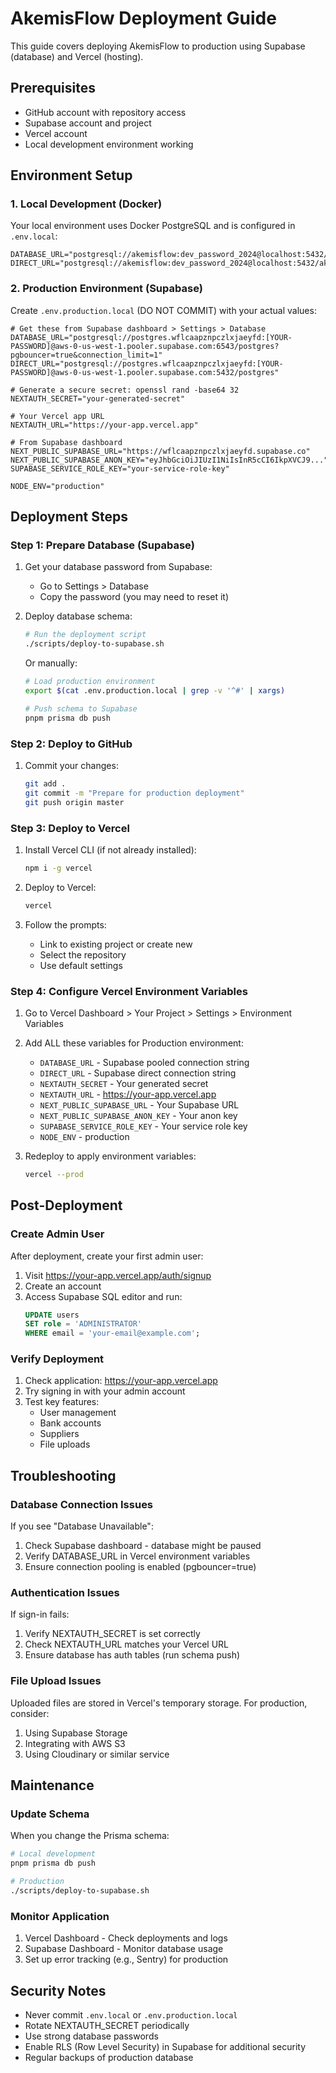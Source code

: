 # AkemisFlow Deployment Guide

This guide covers deploying AkemisFlow to production using Supabase (database) and Vercel (hosting).

## Prerequisites

- GitHub account with repository access
- Supabase account and project
- Vercel account
- Local development environment working

## Environment Setup

### 1. Local Development (Docker)

Your local environment uses Docker PostgreSQL and is configured in `.env.local`:
```env
DATABASE_URL="postgresql://akemisflow:dev_password_2024@localhost:5432/akemisflow_dev"
DIRECT_URL="postgresql://akemisflow:dev_password_2024@localhost:5432/akemisflow_dev"
```

### 2. Production Environment (Supabase)

Create `.env.production.local` (DO NOT COMMIT) with your actual values:
```env
# Get these from Supabase dashboard > Settings > Database
DATABASE_URL="postgresql://postgres.wflcaapznpczlxjaeyfd:[YOUR-PASSWORD]@aws-0-us-west-1.pooler.supabase.com:6543/postgres?pgbouncer=true&connection_limit=1"
DIRECT_URL="postgresql://postgres.wflcaapznpczlxjaeyfd:[YOUR-PASSWORD]@aws-0-us-west-1.pooler.supabase.com:5432/postgres"

# Generate a secure secret: openssl rand -base64 32
NEXTAUTH_SECRET="your-generated-secret"

# Your Vercel app URL
NEXTAUTH_URL="https://your-app.vercel.app"

# From Supabase dashboard
NEXT_PUBLIC_SUPABASE_URL="https://wflcaapznpczlxjaeyfd.supabase.co"
NEXT_PUBLIC_SUPABASE_ANON_KEY="eyJhbGciOiJIUzI1NiIsInR5cCI6IkpXVCJ9..."
SUPABASE_SERVICE_ROLE_KEY="your-service-role-key"

NODE_ENV="production"
```

## Deployment Steps

### Step 1: Prepare Database (Supabase)

1. Get your database password from Supabase:
   - Go to Settings > Database
   - Copy the password (you may need to reset it)

2. Deploy database schema:
   ```bash
   # Run the deployment script
   ./scripts/deploy-to-supabase.sh
   ```

   Or manually:
   ```bash
   # Load production environment
   export $(cat .env.production.local | grep -v '^#' | xargs)
   
   # Push schema to Supabase
   pnpm prisma db push
   ```

### Step 2: Deploy to GitHub

1. Commit your changes:
   ```bash
   git add .
   git commit -m "Prepare for production deployment"
   git push origin master
   ```

### Step 3: Deploy to Vercel

1. Install Vercel CLI (if not already installed):
   ```bash
   npm i -g vercel
   ```

2. Deploy to Vercel:
   ```bash
   vercel
   ```

3. Follow the prompts:
   - Link to existing project or create new
   - Select the repository
   - Use default settings

### Step 4: Configure Vercel Environment Variables

1. Go to Vercel Dashboard > Your Project > Settings > Environment Variables

2. Add ALL these variables for Production environment:
   - `DATABASE_URL` - Supabase pooled connection string
   - `DIRECT_URL` - Supabase direct connection string
   - `NEXTAUTH_SECRET` - Your generated secret
   - `NEXTAUTH_URL` - https://your-app.vercel.app
   - `NEXT_PUBLIC_SUPABASE_URL` - Your Supabase URL
   - `NEXT_PUBLIC_SUPABASE_ANON_KEY` - Your anon key
   - `SUPABASE_SERVICE_ROLE_KEY` - Your service role key
   - `NODE_ENV` - production

3. Redeploy to apply environment variables:
   ```bash
   vercel --prod
   ```

## Post-Deployment

### Create Admin User

After deployment, create your first admin user:

1. Visit https://your-app.vercel.app/auth/signup
2. Create an account
3. Access Supabase SQL editor and run:
   ```sql
   UPDATE users 
   SET role = 'ADMINISTRATOR' 
   WHERE email = 'your-email@example.com';
   ```

### Verify Deployment

1. Check application: https://your-app.vercel.app
2. Try signing in with your admin account
3. Test key features:
   - User management
   - Bank accounts
   - Suppliers
   - File uploads

## Troubleshooting

### Database Connection Issues

If you see "Database Unavailable":
1. Check Supabase dashboard - database might be paused
2. Verify DATABASE_URL in Vercel environment variables
3. Ensure connection pooling is enabled (pgbouncer=true)

### Authentication Issues

If sign-in fails:
1. Verify NEXTAUTH_SECRET is set correctly
2. Check NEXTAUTH_URL matches your Vercel URL
3. Ensure database has auth tables (run schema push)

### File Upload Issues

Uploaded files are stored in Vercel's temporary storage. For production, consider:
1. Using Supabase Storage
2. Integrating with AWS S3
3. Using Cloudinary or similar service

## Maintenance

### Update Schema

When you change the Prisma schema:
```bash
# Local development
pnpm prisma db push

# Production
./scripts/deploy-to-supabase.sh
```

### Monitor Application

1. Vercel Dashboard - Check deployments and logs
2. Supabase Dashboard - Monitor database usage
3. Set up error tracking (e.g., Sentry) for production

## Security Notes

- Never commit `.env.local` or `.env.production.local`
- Rotate NEXTAUTH_SECRET periodically
- Use strong database passwords
- Enable RLS (Row Level Security) in Supabase for additional security
- Regular backups of production database